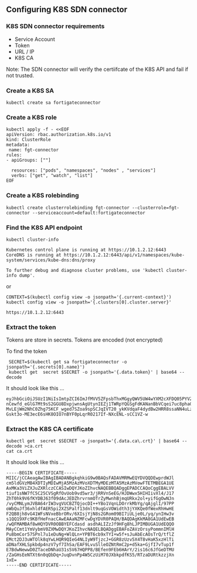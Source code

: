 ## Configuring K8S SDN connector

### K8S SDN connector requirements
- Service Account 
- Token
- URL / IP
- K8S CA 

Note: The SDN connector will verify the certiifcate of the K8S API and fail if not trusted.



### Create a K8S SA
```
kubectl create sa fortigateconnector
```

### Create a K8S role
```
kubectl apply -f - <<EOF
apiVersion: rbac.authorization.k8s.io/v1
kind: ClusterRole
metadata:
 name: fgt-connector
rules:
- apiGroups: [""]

  resources: ["pods", "namespaces", "nodes" , "services"]
  verbs: ["get", "watch", "list"]
EOF
```

### Create a K8S rolebinding
```
kubectl create clusterrolebinding fgt-connector --clusterrole=fgt-connector --serviceaccount=default:fortigateconnector
```

### Find the K8S API endpoint
```
kubectl cluster-info
```
```
Kubernetes control plane is running at https://10.1.2.12:6443
CoreDNS is running at https://10.1.2.12:6443/api/v1/namespaces/kube-system/services/kube-dns:dns/proxy

To further debug and diagnose cluster problems, use 'kubectl cluster-info dump'.
```
or
```
CONTEXT=$(kubectl config view -o jsonpath='{.current-context}')
kubectl config view -o jsonpath='{.clusters[0].cluster.server}'
```
```
https://10.1.2.12:6443
```
### Extract the token
Tokens are store in secrets. Tokens are encoded (not encrypted)

To find the token 
```
 SECRET=$(kubectl get sa fortigateconnector -o jsonpath='{.secrets[0].name}')
 kubectl get  secret $SECRET -o jsonpath='{.data.token}' | base64 --decode
```
It should look like this ...
```
eyJhbGciOiJSUzI1NiIsImtpZCI6ImJfMVV5ZFpsbThxMGgyQWV5UW4wYXM2cXFDQ05PYVZsSDA4YU1EOWVMMEUifQ.eyJpc3MiOiJrdWJlcm5ldGVzL3NlcnZpY2VhY2NvdW50Iiwia3ViZXJuZXRlcy5pby9zZXJ2aWNlYWNjb3VudC9uYW1lc3BhY2UiOiJkZWZhdWx0Iiwia3ViZXJuZXRlcy5pby9zZXJ2aWNlYWNjb3VudC9zZWNyZXQubmFtZSI6ImZvcnRpZ2F0ZWNvbm5lY3Rvci10b2tlbi1mcm1yayIsImt1YmVybmV0ZXMuaW8vc2VydmljZWFjY291bnQvc2VydmljZS1hY2NvdW50Lm5hbWUiOiJmb3J0aWdhdGVjb25uZWN0b3IiLCJrdWJlcm5ldGVhY2NvdW50L3NlcnZpY2UtYWNjb3VudC51aWQiOiIxNjg3YjUxMC0yZDk5LTQ4NzEtYWRhMS0xMzA5NTE0OTQwZjQiLCJzdWIiOiJzeXN0ZW06c2VydmljZWFjY291bnQ6ZGVmYXVsdDpmb3J0aWdhdGVjb25uZWN0b3IifQ.hyWHnEQ3Mewb_zkCRJBkOVwf1bVO4oHQanqIXXZU38bNsi5j4p3SKzQFpzA4bywGKFYiRZ1TS9f1twTIVZJpOErQedr4m6tPfTMO8Md8r6d-nCewfd_eGlG7Mt9sS2GGU8DxpjwnsAgUtynIEZj1TWRpYQGSgFdKANanBbVCqei7uc8phaGyi82DqBsEZr1HjhlyXTPEh-MvLEjWm2NhC0Zhg75KCF_wged7SZoa9spSCJqIVT20_ykKVdqaF4dydBw2HRR8ssaNN4uLz4eB-Gskt3o-ME3ecE6sHK8OIO7nBYF0pLqrR0217If-NXcENL-sCC1VZ-w
```

### Extract the K8S CA certificate
```
kubectl get  secret $SECRET -o jsonpath='{.data.ca\.crt}' | base64 --decode >ca.crt
cat ca.crt
```
It should look like this ...
```
-----BEGIN CERTIFICATE-----
MIIC/jCCAeagAwIBAgIBADANBgkqhkiG9w0BAQsFADAVMRMwEQYDVQQDEwprdWJl
cm5ldGVzMB4XDTIyMDIwMjA5MzAzMVoXDTMyMDEzMTA5MzAzMVowFTETMBEGA1UE
AxMKa3ViZXJuZXRlczCCASIwDQYJKoZIhvcNAQEBBQADggEPADCCAQoCggEBALVV
tiuf1sNW7fC5C25CVSgRfOvUob9vd5wr3/jRRVnSeEG/HJDWwx5HIHIivXl4/J17
ZhT0hk9V6fKYDBJ63f09dAcJEDZhrvrnmOTrZyMwnhBjmqURkx2ol+yifGgOwNJn
/vyCMNLymJVBA64rIW3vgVUCBZTQjocDI++YBo1VqnLDOrrkMbYg/qAjglI/97PP
oWbQuJf36xhldfAER5pi2XZSPalf13dnlt9uqGsVOWidth3jYXKQe0fWexRhHwHE
F2QB8jh8vG41WFsNVxeBbrORv/6XIsjYjN8s2GRom09BI7iULje0L/yq/ynIHw3v
s1QQ19XFc9KBfHeFnacCAwEAAaNZMFcwDgYDVR0PAQH/BAQDAgKkMA8GA1UdEwEB
/wQFMAMBAf8wHQYDVR0OBBYEFCdasd asdhALIZzJf9HFg8hLJPIMBUGA1UdEQQO
MAyCCmt1YmVybmV0ZXMwDQYJKoZIhvcNAQELBQADggEBAFoZAVzOrsyPommnIMlH
Pu8bmCor57SPnl7u1eDuNg+WlQLn+YPBT6cb9xTYI+w5f+sJuAbEcAOsTrQ/tflZ
EMct2DJ3uWTOlk8qYwLHQR9QIeG4NLIyW9TjzcJ+GGR8zUzv5X4T8vHaK5xzHlTi
aDNafXHLSpkbdp4nzV7yf7IhSa/EAF9LvuSlleOZNtRmC2p+d5ka+GjfI7vTup1f
E7BdwNewwD0ZTaceDNhaU31s5V67HQPP8/BEfen9FEb6HArY/2is16c6JfGeDTMU
/ZaGHsEeNTXt6n0qQbDq+JuqDvnPp4W5CzUiM70JXbkpdfKS5/RTzaDURtkzzjXn
1xE=
-----END CERTIFICATE-----
```


